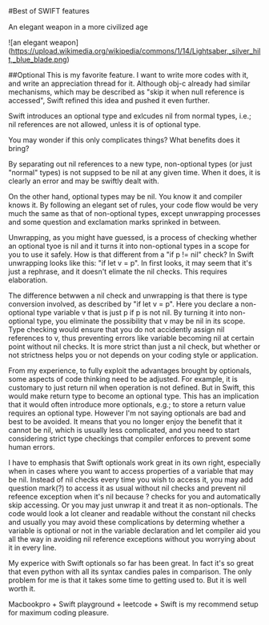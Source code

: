 #Best of SWIFT features　

An elegant weapon in a more civilized age

![an elegant weapon] (https://upload.wikimedia.org/wikipedia/commons/1/14/Lightsaber,_silver_hilt,_blue_blade.png)

##Optional
This is my favorite feature. I want to write more codes with it, and write an appreciation thread for it.
Although obj-c already had similar mechanisms, which may be described as "skip it when null reference is accessed", 
Swift refined this idea and pushed it even further. 

Swift introduces an optional type and exlcudes nil from normal types,
i.e.; nil references are not allowed, unless it is of optional type. 

You may wonder if this only complicates things? What benefits does it bring? 

By separating out nil references to a new type, non-optional types (or just "normal" types) is not suppsed to be nil at any given time.
When it does, it is clearly an error and may be swiftly dealt with.

On the other hand, optional types may be nil. You know it and compiler knows it. 
By following an elegant set of rules, your code flow would be very much the same as that of non-optional types, except unwrapping processes and some question and exclamation marks sprinked in between.

Unwrapping, as you might have guessed, is a process of checking whether an optional tyoe is nil and it turns it into non-optional types in a scope for you to use it safely. How is that different from a "if p != nil" check? In Swift unwrapping looks like this:
"if let v = p". In first looks, it may seem that it's just a rephrase, and it doesn't elimate the nil checks. This requires elaboration.

The difference betwwen a nil check and unwrapping is that there is type conversion involved, as described by "if let v = p". 
Here you declare a non-optional type variable v that is just p if p is not nil. By turning it into non-optional type, you eliminate 
the possibility that v may be nil in its scope. Type checking would ensure that you do not accidently assign nil references to v, 
thus preventing errors like variable becoming nil at certain point without nil checks. It is more strict than just a nil check,
but whether or not strictness helps you or not depends on your coding style or application.

From my experience, to fully exploit the advantages brought by optionals, some aspects of code thinking need to be adjusted.
For example, it is customary to just return nil when operation is not defined. But in Swift, this would make return type to become
an optional type. This has an implication that it would often introduce more optionals, e.g.; to store a return value requires an optional type. However I'm not saying optionals are bad and best to be avoided. It means that you no longer enjoy the benefit that it cannot be nil, which is usually less complicated, and you need to start considering strict type checkings that compiler enforces to 
prevent some human errors. 

I have to emphasis that Swift optionals work great in its own right, especially when in cases where you 
want to access properties of a variable that may be nil. Instead of nil checks every time you wish to access it, you may add question
mark(?) to access it as usual without nil checks and prevent nil refeence exception when it's nil because ? checks for you and automatically skip accessing. Or you may just unwrap it and treat it as non-optionals. The code would look a lot cleaner and readable without the constant nil checks and usually you may avoid these complications by determing whether a variable is optional or not in the variable declaration and let compiler aid you all the way in avoiding nil reference exceptions without you worrying about it in every line.

My experice with Swift optionals so far has been great. In fact it's so great that even python with all its syntax candies pales in comparison. The only problem for me is that it takes some time to getting used to. But it is well worth it. 

Macbookpro + Swift playground + leetcode + Swift is my recommend setup for maximum coding pleasure.
